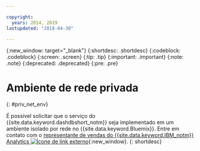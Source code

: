 ```yaml
---

copyright:
  years: 2014, 2019
lastupdated: "2018-04-30"

---
```


<!-- Attribute definitions --> 
{:new_window: target="_blank"}
{:shortdesc: .shortdesc}
{:codeblock: .codeblock}
{:screen: .screen}
{:tip: .tip}
{:important: .important}
{:note: .note}
{:deprecated: .deprecated}
{:pre: .pre}

# Ambiente de rede privada
{: #priv_net_env}

É possível solicitar que o serviço do {{site.data.keyword.dashdbshort_notm}} seja implementado em um ambiente isolado por
rede no {{site.data.keyword.Bluemix}}. Entre em contato com o [representante de vendas do {{site.data.keyword.IBM_notm}} Analytics ![Ícone de link externo](../../icons/launch-glyph.svg "Ícone de link externo")](https://www.ibm.com/connect/ibm/us/en/?lnk=fcw){:new_window}.
{: shortdesc}
